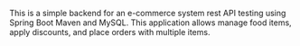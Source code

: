 This is a simple backend for an e-commerce system rest API testing using Spring Boot Maven and
MySQL. This application allows manage food items, apply discounts, and place orders
with multiple items.
